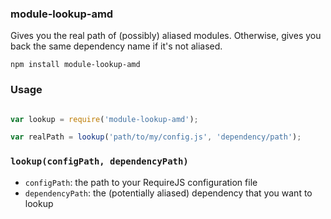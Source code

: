 ### module-lookup-amd

Gives you the real path of (possibly) aliased modules. Otherwise, gives you back the same dependency name if it's not aliased.

`npm install module-lookup-amd`

### Usage

```js

var lookup = require('module-lookup-amd');

var realPath = lookup('path/to/my/config.js', 'dependency/path');
```

### `lookup(configPath, dependencyPath)`

* `configPath`: the path to your RequireJS configuration file
* `dependencyPath`: the (potentially aliased) dependency that you want to lookup
